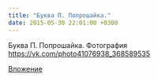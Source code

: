 ```yaml
---
title: "Буква П. Попрошайка."
date: 2015-05-30 22:01:00 +0300
---
```


Буква П. Попрошайка.
Фотография
https://vk.com/photo41076938_368589535

[Вложение](https://vk.com/photo41076938_368589535)
